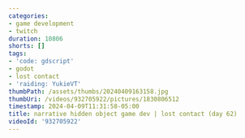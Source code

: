 ```yaml
---
categories:
- game development
- twitch
duration: 10806
shorts: []
tags:
- 'code: gdscript'
- godot
- lost contact
- 'raiding: YukieVT'
thumbPath: /assets/thumbs/20240409163158.jpg
thumbUri: /videos/932705922/pictures/1830806512
timestamp: 2024-04-09T11:31:58-05:00
title: narrative hidden object game dev | lost contact (day 62)
videoId: '932705922'
---
```

